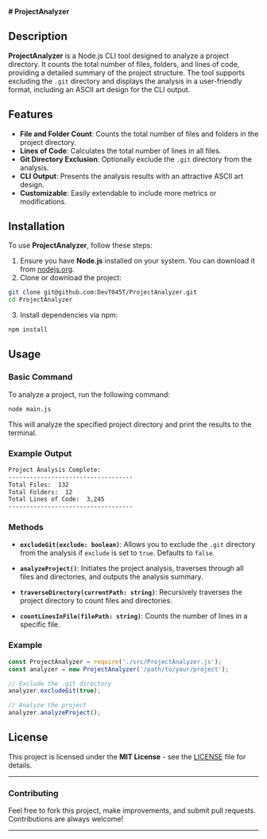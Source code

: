 **# ProjectAnalyzer**

## Description

**ProjectAnalyzer** is a Node.js CLI tool designed to analyze a project directory. It counts the total number of files, folders, and lines of code, providing a detailed summary of the project structure. The tool supports excluding the `.git` directory and displays the analysis in a user-friendly format, including an ASCII art design for the CLI output.

## Features

- **File and Folder Count**: Counts the total number of files and folders in the project directory.
- **Lines of Code**: Calculates the total number of lines in all files.
- **Git Directory Exclusion**: Optionally exclude the `.git` directory from the analysis.
- **CLI Output**: Presents the analysis results with an attractive ASCII art design.
- **Customizable**: Easily extendable to include more metrics or modifications.

## Installation

To use **ProjectAnalyzer**, follow these steps:

1. Ensure you have **Node.js** installed on your system. You can download it from [nodejs.org](https://nodejs.org/).
2. Clone or download the project:
   
```bash
git clone git@github.com:DevT045T/ProjectAnalyzer.git
cd ProjectAnalyzer
```

3. Install dependencies via npm:

```bash
npm install
```

## Usage

### Basic Command

To analyze a project, run the following command:

```bash
node main.js
```

This will analyze the specified project directory and print the results to the terminal.

### Example Output

```bash
Project Analysis Complete:
-----------------------------------
Total Files:  132
Total Folders:  12
Total Lines of Code:  3,245
-----------------------------------
```

### Methods

- **`excludeGit(exclude: boolean)`**: Allows you to exclude the `.git` directory from the analysis if `exclude` is set to `true`. Defaults to `false`.

- **`analyzeProject()`**: Initiates the project analysis, traverses through all files and directories, and outputs the analysis summary.

- **`traverseDirectory(currentPath: string)`**: Recursively traverses the project directory to count files and directories.

- **`countLinesInFile(filePath: string)`**: Counts the number of lines in a specific file.

### Example

```js
const ProjectAnalyzer = require('./src/ProjectAnalyzer.js');
const analyzer = new ProjectAnalyzer('/path/to/your/project');

// Exclude the .git directory
analyzer.excludeGit(true);

// Analyze the project
analyzer.analyzeProject();
```

## License

This project is licensed under the **MIT License** - see the [LICENSE](LICENSE) file for details.

---

### Contributing

Feel free to fork this project, make improvements, and submit pull requests. Contributions are always welcome!

---